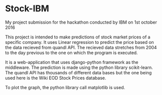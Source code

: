# Stock-IBM
My project submission for the hackathon conducted by IBM on 1st october 2016

This project is intended to make predictions of stock market prices of a specific company. It uses Linear regression to predict the price based on the data recieved from quandl API. The recieved data stretches from 2004 to the day previous to the one on which the program is executed.

It is a web-application that uses django-python framework as the middleware. The prediction is made using the python library scikit-learn. The quandl API has thousands of different data bases but the one being used here is the Wiki EOD Stock Prices database.

To plot the graph, the python library call matplotlib is used.
